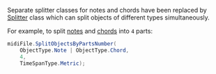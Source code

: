 Separate splitter classes for notes and chords have been replaced by [Splitter](xref:Melanchall.DryWetMidi.Tools.Splitter) class which can split objects of different types simultaneously.

For example, to split [notes](xref:Melanchall.DryWetMidi.Interaction.Note) and [chords](xref:Melanchall.DryWetMidi.Interaction.Chord) into `4` parts:

```csharp
midiFile.SplitObjectsByPartsNumber(
    ObjectType.Note | ObjectType.Chord,
    4,
    TimeSpanType.Metric);
```